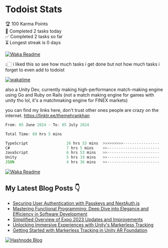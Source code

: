 # Todoist Stats

<!-- TODO-IST:START -->
🏆  100 Karma Points           
🌸  Completed 2 tasks today           
✅  Completed 2 tasks so far           
⏳  Longest streak is 0 days
<!-- TODO-IST:END -->

[![Waka Readme](https://github.com/TheMehranKhan/themehrankhan/actions/workflows/main.yml/badge.svg)](https://github.com/TheMehranKhan/themehrankhan/actions/workflows/main.yml)

👆🏻 i liked this so see how much tasks i get done but not how much tasks i forget to even add to todoist

[![wakatime](https://wakatime.com/badge/user/d070bdfa-1040-49d4-8c79-90d700607e27.svg)](https://wakatime.com/@d070bdfa-1040-49d4-8c79-90d700607e27)

also a Unity Dev, currently making high-performance match-making engine using Go and Ruby on Rails (not a match making engine for games with unity tho lol, it's a matchmaking engine for FINEX markets)

you can find my links here, don't trust other ones people are crazy on the internet.
https://linktr.ee/themehrankhan

<!--START_SECTION:waka-->

```typescript
From: 05 June 2024 - To: 05 July 2024

Total Time: 69 hrs 5 mins

TypeScript                 26 hrs 53 mins  >>>>>>>>>----------------   37.46 %
C#                         7 hrs 5 mins    >>-----------------------   09.88 %
JavaScript                 6 hrs 53 mins   >>-----------------------   09.61 %
Unity                      5 hrs 19 mins   >>-----------------------   07.42 %
JSON                       4 hrs 36 mins   >>-----------------------   06.42 %
```

<!--END_SECTION:waka-->

[![Waka Readme](https://github.com/TheMehranKhan/themehrankhan/actions/workflows/waka.yml/badge.svg)](https://github.com/TheMehranKhan/themehrankhan/actions/workflows/waka.yml)

## My Latest Blog Posts 👇

<!-- HASHNODE_BLOG:START -->
- [Securing User Authentication with Passkeys and NextAuth.js](https://themehrankhan.hashnode.dev/securing-user-authentication-with-passkeys-and-nextauthjs)
- [Mastering Functional Programming: Deep Dive into Elegance and Efficiency in Software Development](https://themehrankhan.hashnode.dev/mastering-functional-programming-deep-dive-into-elegance-and-efficiency-in-software-development)
- [Simplified Overview of Expo 2023 Updates and Improvements](https://themehrankhan.hashnode.dev/expo-2023-updates-and-features-summary)
- [Unlocking Immersive Experiences with Unity's Markerless Tracking](https://themehrankhan.hashnode.dev/unlocking-immersive-experiences-with-unitys-markerless-tracking)
- [Getting Started with Markerless Tracking in Unity AR Foundation](https://themehrankhan.hashnode.dev/getting-started-with-markerless-tracking-in-unity-ar-foundation)

<!-- HASHNODE_BLOG:END -->

[![Hashnode Blog](https://github.com/TheMehranKhan/themehrankhan/actions/workflows/hashnode.yml/badge.svg)](https://github.com/TheMehranKhan/themehrankhan/actions/workflows/hashnode.yml)
